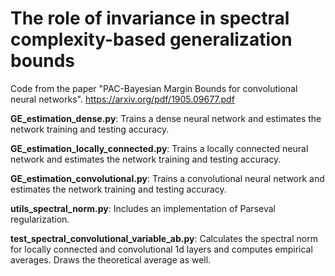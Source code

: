 # The role of invariance in spectral complexity-based generalization bounds

Code from the paper "PAC-Bayesian Margin Bounds for convolutional neural networks". https://arxiv.org/pdf/1905.09677.pdf

<B>GE_estimation_dense.py</B>: Trains a dense neural network and estimates the network training and testing accuracy.

<B>GE_estimation_locally_connected.py</B>: Trains a locally connected neural network and estimates the network training and testing accuracy.

<B>GE_estimation_convolutional.py</B>: Trains a convolutional neural network and estimates the network training and testing accuracy.

<B>utils_spectral_norm.py</B>: Includes an implementation of Parseval regularization.

<B>test_spectral_convolutional_variable_ab.py</B>: Calculates the spectral norm for locally connected and convolutional 1d layers and computes empirical averages. Draws the theoretical average as well.

